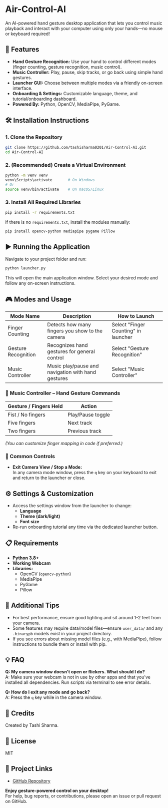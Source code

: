 # Air-Control-AI

An AI-powered hand gesture desktop application that lets you control music playback and interact with your computer using only your hands—no mouse or keyboard required!

## 🚀 Features

- **Hand Gesture Recognition:** Use your hand to control different modes (finger counting, gesture recognition, music control).
- **Music Controller:** Play, pause, skip tracks, or go back using simple hand gestures.
- **Launcher GUI:** Choose between multiple modes via a friendly on-screen interface.
- **Onboarding & Settings:** Customizable language, theme, and tutorial/onboarding dashboard.
- **Powered By:** Python, OpenCV, MediaPipe, PyGame.

## 🛠️ Installation Instructions

### 1. Clone the Repository

```bash
git clone https://github.com/tashisharma0201/Air-Control-AI.git
cd Air-Control-AI
```

### 2. (Recommended) Create a Virtual Environment

```bash
python -m venv venv
venv\Scripts\activate       # On Windows
# Or
source venv/bin/activate    # On macOS/Linux
```

### 3. Install All Required Libraries

```bash
pip install -r requirements.txt
```

If there is no `requirements.txt`, install the modules manually:

```bash
pip install opencv-python mediapipe pygame Pillow
```

## ▶️ Running the Application

Navigate to your project folder and run:

```bash
python launcher.py
```

This will open the main application window. Select your desired mode and follow any on-screen instructions.

## 🎮 Modes and Usage

| Mode Name            | Description                                              | How to Launch                    |
|----------------------|---------------------------------------------------------|-----------------------------------|
| Finger Counting      | Detects how many fingers you show to the camera         | Select "Finger Counting" in launcher |
| Gesture Recognition  | Recognizes hand gestures for general control            | Select "Gesture Recognition"      |
| Music Controller     | Music play/pause and navigation with hand gestures      | Select "Music Controller"         |

### 🎵 Music Controller – Hand Gesture Commands

| Gesture / Fingers Held | Action             |
|-----------------------|--------------------|
| Fist / No fingers     | Play/Pause toggle  |
| Five fingers          | Next track         |
| Two fingers           | Previous track     |

*(You can customize finger mapping in code if preferred.)*

### 👋 Common Controls

- **Exit Camera View / Stop a Mode:**  
  In any camera mode window, press the `q` key on your keyboard to exit and return to the launcher or close.

## ⚙️ Settings & Customization

- Access the settings window from the launcher to change:
    - **Language**
    - **Theme (dark/light)**
    - **Font size**
- Re-run onboarding tutorial any time via the dedicated launcher button.

## 📋 Requirements

- **Python 3.8+**
- **Working Webcam**
- **Libraries:**  
    - OpenCV (`opencv-python`)
    - MediaPipe
    - PyGame
    - Pillow

## 📝 Additional Tips

- For best performance, ensure good lighting and sit around 1-2 feet from your camera.
- Some features may require data/model files—ensure `user_data/` and any `.binarypb` models exist in your project directory.
- If you see errors about missing model files (e.g., with MediaPipe), follow instructions to bundle them or install with pip.

## 💡 FAQ

**Q: My camera window doesn't open or flickers. What should I do?**  
A: Make sure your webcam is not in use by other apps and that you've installed all dependencies. Run scripts via terminal to see error details.

**Q: How do I exit any mode and go back?**  
A: Press the `q` key while in the camera window.

## 🙌 Credits

Created by Tashi Sharma.  

## 📜 License

MIT

## 🔗 Project Links

- [GitHub Repository](https://github.com/tashisharma0201/Air-Control-AI)

**Enjoy gesture-powered control on your desktop!**  
For help, bug reports, or contributions, please open an issue or pull request on GitHub.
